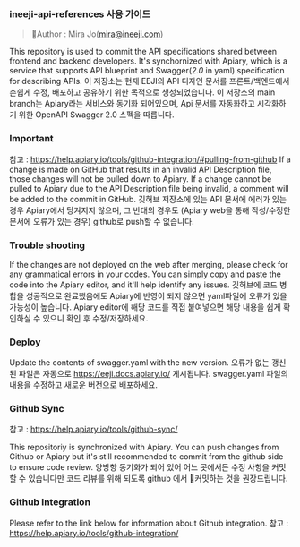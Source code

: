 ### ineeji-api-references 사용 가이드
> Author : Mira Jo(mira@ineeji.com)

This repository is used to commit the API specifications shared between frontend and backend developers. It's synchornized with Apiary, which is a service that supports API blueprint and Swagger(*2.0* in yaml) specification for describing APIs.
이 저장소는 현재 EEJI의 API 디자인 문서를 프론트/백엔드에서 손쉽게 수정, 배포하고 공유하기 위한 목적으로 생성되었습니다. 이 저장소의 main branch는 Apiary라는 서비스와 동기화 되어있으며, Api 문서를 자동화하고 시각화하기 위한 OpenAPI Swagger 2.0 스펙을 따릅니다.

### Important 
참고 : <https://help.apiary.io/tools/github-integration/#pulling-from-github>
If a change is made on GitHub that results in an invalid API Description file, those changes will not be pulled down to Apiary. If a change cannot be pulled to Apiary due to the API Description file being invalid, a comment will be added to the commit in GitHub. 
깃허브 저장소에 있는 API 문서에 에러가 있는 경우 Apiary에서 당겨지지 않으며, 그 반대의 경우도 (Apiary web을 통해 작성/수정한 문서에 오류가 있는 경우) github로 push할 수 없습니다.

### Trouble shooting
If the changes are not deployed on the web after merging, please check for any grammatical errors in your codes. You can simply copy and paste the code into the Apiary editor, and it'll help identify any issues.
깃허브에 코드 병합을 성공적으로 완료했음에도 Apiary에 반영이 되지 않으면 yaml파일에 오류가 있을 가능성이 높습니다. Apiary editor에 해당 코드를 직접 붙여넣으면 해당 내용을 쉽게 확인하실 수 있으니 확인 후 수정/저장하세요.

### Deploy 
Update the contents of swagger.yaml with the new version. 오류가 없는 갱신된 파일은 자동으로 <https://eeji.docs.apiary.io/> 게시됩니다.
swagger.yaml 파일의 내용을 수정하고 새로운 버전으로 배포하세요.

### Github Sync 
참고 : <https://help.apiary.io/tools/github-sync/>

This repositoriy is synchronized with Apiary. You can push changes from Github or Apiary but it's still recommended to commit from the github side to ensure code review.
양방향 동기화가 되어 있어 어느 곳에서든 수정 사항을 커밋할 수 있습니다만 코드 리뷰를 위해 되도록 github 에서 커밋하는 것을 권장드립니다.

### Github Integration  
Please refer to the link below for information about Github integration.
참고 : <https://help.apiary.io/tools/github-integration/>


